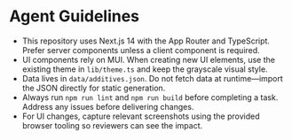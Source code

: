 # Agent Guidelines

- This repository uses Next.js 14 with the App Router and TypeScript. Prefer server components unless a client component is required.
- UI components rely on MUI. When creating new UI elements, use the existing theme in `lib/theme.ts` and keep the grayscale visual style.
- Data lives in `data/additives.json`. Do not fetch data at runtime—import the JSON directly for static generation.
- Always run `npm run lint` and `npm run build` before completing a task. Address any issues before delivering changes.
- For UI changes, capture relevant screenshots using the provided browser tooling so reviewers can see the impact.

